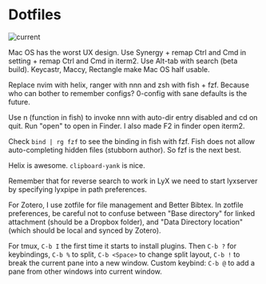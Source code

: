 
Dotfiles
==============

![current](https://github.com/mortang2410/dotfiles/assets/3200308/98c18c21-6158-4701-8821-74c624f73ce2)

Mac OS has the worst UX design.
Use Synergy + remap Ctrl and Cmd in setting + remap Ctrl and Cmd in iterm2.
Use Alt-tab with search (beta build).
Keycastr, Maccy, Rectangle make Mac OS half usable.

Replace nvim with helix, ranger with nnn and zsh with fish + fzf. Because who can bother to remember configs? 0-config with sane defaults is the future.
 
Use n (function in fish) to invoke nnn with auto-dir entry disabled and cd on quit. Run "open" to open in Finder. I also made F2 in finder open iterm2.

Check `bind | rg fzf`  to see the binding in fish with fzf. Fish does not allow auto-completing hidden files (stubborn author). So fzf is the next best. 

Helix is awesome. `clipboard-yank` is nice.

Remember that for reverse search to work in LyX we need to start lyxserver by specifying lyxpipe in path preferences.

For Zotero, I use zotfile for file management and Better Bibtex. In zotfile preferences, be careful not to confuse between "Base directory" for linked attachment (should be a Dropbox folder), and "Data Directory location" (which should be local and synced by Zotero).

For tmux, `C-b I` the first time it starts to install plugins. Then `C-b ?` for keybindings, `C-b %` to split, `C-b <Space>` to change split layout, `C-b !` to break the current pane into a new window. Custom keybind: `C-b @` to add a pane from other windows into current window.
